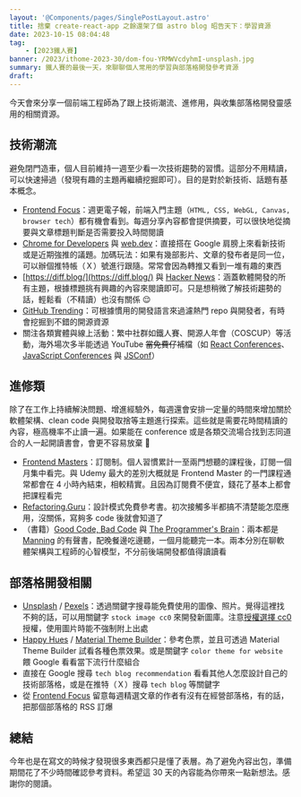 ```yaml
---
layout: '@Components/pages/SinglePostLayout.astro'
title: 捨棄 create-react-app 之餘還架了個 astro blog 昭告天下：學習資源
date: 2023-10-15 08:04:48
tag:
	- [2023鐵人賽]
banner: /2023/ithome-2023-30/dom-fou-YRMWVcdyhmI-unsplash.jpg
summary: 鐵人賽的最後一天，來聊聊個人常用的學習與部落格開發參考資源
draft: 
---
```


今天會來分享一個前端工程師為了跟上技術潮流、進修用，與收集部落格開發靈感用的相關資源。

## 技術潮流

避免閉門造車，個人目前維持一週至少看一次技術趨勢的習慣。這部分不用精讀，可以快速掃過（發現有趣的主題再繼續挖掘即可）。目的是對於新技術、話題有基本概念。

- [Frontend Focus](https://frontendfoc.us/)：週更電子報，前端入門主題（`HTML, CSS, WebGL, Canvas, browser tech`）都有機會看到。每週分享內容都會提供摘要，可以很快地從摘要與文章標題判斷是否需要投入時間閱讀
- [Chrome for Developers](https://www.youtube.com/@ChromeDevs) 與 [web.dev](https://web.dev/)：直接搭在 Google 肩膀上來看新技術或是近期強推的議題。加碼玩法：如果有幾部影片、文章的發布者是同一位，可以辦個推特帳（Ｘ）號進行跟隨。常常會因為轉推又看到一堆有趣的東西
- [https://diff.blog/](https://diff.blog/) 與 [Hacker News](https://news.ycombinator.com/)：涵蓋軟體開發的所有主題，根據標題挑有興趣的內容來閱讀即可。只是想稍微了解技術趨勢的話，輕鬆看（不精讀）也沒有關係 😌
- [GitHub Trending](https://github.com/trending)：可根據慣用的開發語言來過濾熱門 repo 與開發者，有時會挖掘到不錯的開源資源
- 關注各類實體與線上活動：繁中社群如鐵人賽、開源人年會（COSCUP）等活動，海外場次多半能透過 YouTube ~~當免費仔~~補檔（如 [React Conferences](https://www.youtube.com/@ReactConferences)、[JavaScript Conferences](https://www.youtube.com/@JavaScriptConferences) 與 [JSConf](https://www.youtube.com/@jsconf_)）

## 進修類

除了在工作上持續解決問題、增進經驗外，每週還會安排一定量的時間來增加關於軟體架構、clean code 與開發取捨等主題進行探索。這些就是需要花時間精讀的內容，極高機率不止讀一遍。如果能在 conference 或是各類交流場合找到志同道合的人一起開讀書會，會更不容易放棄 🥹

- [Frontend Masters](https://frontendmasters.com/)：訂閱制。個人習慣累計一至兩門想聽的課程後，訂閱一個月集中看完。與 Udemy 最大的差別大概就是 Frontend Master 的一門課程通常都會在 4 小時內結束，相較精實。且因為訂閱費不便宜，錢花了基本上都會把課程看完
- [Refactoring.Guru](https://refactoring.guru/design-patterns)：設計模式免費參考書。初次接觸多半都搞不清楚能怎麼應用，沒關係，寫夠多 code 後就會知道了
- （書籍）[Good Code, Bad Code](https://www.manning.com/books/good-code-bad-code) 與 [The Programmer's Brain](https://www.manning.com/books/the-programmers-brain)：兩本都是 [Manning](https://www.manning.com/) 的有聲書，配晚餐邊吃邊聽，一個月能聽完一本。兩本分別在聊軟體架構與工程師的心智模型，不分前後端開發都值得讀讀看

## 部落格開發相關

- [Unsplash](https://unsplash.com/) / [Pexels](https://www.pexels.com/)：透過關鍵字搜尋能免費使用的圖像、照片。覺得這裡找不夠的話，可以用關鍵字 `stock image cc0` 來開發新圖庫。注意[授權選擇 cc0](https://cc0.wfublog.com/2015/04/what-is-cc0.html) 授權，使用圖片時能不強制附上出處
- [Happy Hues](https://www.happyhues.co/) / [Material Theme Builder](https://m3.material.io/theme-builder)：參考色票，並且可透過 Material Theme Builder 試看各種色票效果。或是關鍵字 `color theme for website` 餵 Google 看看當下流行什麼組合
- 直接在 Google 搜尋 `tech blog recommendation` 看看其他人怎麼設計自己的技術部落格，或是在推特（Ｘ）搜尋 `tech blog` 等關鍵字
- 從 [Frontend Focus](https://frontendfoc.us/) 留意每週精選文章的作者有沒有在經營部落格，有的話，把那個部落格的 RSS 訂爆

## 總結

今年也是在寫文的時候才發現很多東西都只是懂了表層。為了避免內容出包，準備期間花了不少時間確認參考資料。希望這 30 天的內容能為你帶來一點新想法。感謝你的閱讀。
